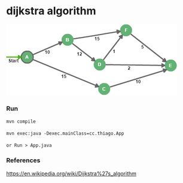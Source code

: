 # dijkstra algorithm

![Initial Graph](https://github.com/thiagotn/dijkstra/blob/master/src/main/resources/initial-graph.png)

### Run

    mvn compile

    mvn exec:java -Dexec.mainClass=cc.thiago.App

    or Run > App.java


### References

https://en.wikipedia.org/wiki/Dijkstra%27s_algorithm

